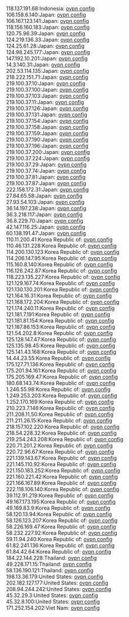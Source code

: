 118.137.191.68:Indonesia: [ovpn config](vpn/118_137_191_68.ovpn)  
106.158.6.140:Japan: [ovpn config](vpn/106_158_6_140.ovpn)  
106.167.123.141:Japan: [ovpn config](vpn/106_167_123_141.ovpn)  
118.156.160.183:Japan: [ovpn config](vpn/118_156_160_183.ovpn)  
120.75.96.39:Japan: [ovpn config](vpn/120_75_96_39.ovpn)  
124.219.136.33:Japan: [ovpn config](vpn/124_219_136_33.ovpn)  
124.25.61.28:Japan: [ovpn config](vpn/124_25_61_28.ovpn)  
124.98.245.177:Japan: [ovpn config](vpn/124_98_245_177.ovpn)  
147.192.10.201:Japan: [ovpn config](vpn/147_192_10_201.ovpn)  
14.3.140.31:Japan: [ovpn config](vpn/14_3_140_31.ovpn)  
202.53.114.135:Japan: [ovpn config](vpn/202_53_114_135.ovpn)  
218.222.151.71:Japan: [ovpn config](vpn/218_222_151_71.ovpn)  
219.100.37.10:Japan: [ovpn config](vpn/219_100_37_10.ovpn)  
219.100.37.100:Japan: [ovpn config](vpn/219_100_37_100.ovpn)  
219.100.37.103:Japan: [ovpn config](vpn/219_100_37_103.ovpn)  
219.100.37.11:Japan: [ovpn config](vpn/219_100_37_11.ovpn)  
219.100.37.126:Japan: [ovpn config](vpn/219_100_37_126.ovpn)  
219.100.37.131:Japan: [ovpn config](vpn/219_100_37_131.ovpn)  
219.100.37.154:Japan: [ovpn config](vpn/219_100_37_154.ovpn)  
219.100.37.158:Japan: [ovpn config](vpn/219_100_37_158.ovpn)  
219.100.37.159:Japan: [ovpn config](vpn/219_100_37_159.ovpn)  
219.100.37.190:Japan: [ovpn config](vpn/219_100_37_190.ovpn)  
219.100.37.196:Japan: [ovpn config](vpn/219_100_37_196.ovpn)  
219.100.37.200:Japan: [ovpn config](vpn/219_100_37_200.ovpn)  
219.100.37.224:Japan: [ovpn config](vpn/219_100_37_224.ovpn)  
219.100.37.29:Japan: [ovpn config](vpn/219_100_37_29.ovpn)  
219.100.37.74:Japan: [ovpn config](vpn/219_100_37_74.ovpn)  
219.100.37.81:Japan: [ovpn config](vpn/219_100_37_81.ovpn)  
219.100.37.87:Japan: [ovpn config](vpn/219_100_37_87.ovpn)  
222.158.172.31:Japan: [ovpn config](vpn/222_158_172_31.ovpn)  
27.84.65.58:Japan: [ovpn config](vpn/27_84_65_58.ovpn)  
27.93.54.103:Japan: [ovpn config](vpn/27_93_54_103.ovpn)  
36.14.197.238:Japan: [ovpn config](vpn/36_14_197_238.ovpn)  
36.3.218.117:Japan: [ovpn config](vpn/36_3_218_117.ovpn)  
36.8.229.70:Japan: [ovpn config](vpn/36_8_229_70.ovpn)  
42.147.116.25:Japan: [ovpn config](vpn/42_147_116_25.ovpn)  
60.138.191.47:Japan: [ovpn config](vpn/60_138_191_47.ovpn)  
110.11.200.41:Korea Republic of: [ovpn config](vpn/110_11_200_41.ovpn)  
110.46.131.228:Korea Republic of: [ovpn config](vpn/110_46_131_228.ovpn)  
114.200.130.123:Korea Republic of: [ovpn config](vpn/114_200_130_123.ovpn)  
114.206.147.95:Korea Republic of: [ovpn config](vpn/114_206_147_95.ovpn)  
115.160.8.140:Korea Republic of: [ovpn config](vpn/115_160_8_140.ovpn)  
116.126.242.87:Korea Republic of: [ovpn config](vpn/116_126_242_87.ovpn)  
118.223.135.227:Korea Republic of: [ovpn config](vpn/118_223_135_227.ovpn)  
121.129.167.74:Korea Republic of: [ovpn config](vpn/121_129_167_74.ovpn)  
121.130.130.201:Korea Republic of: [ovpn config](vpn/121_130_130_201.ovpn)  
121.164.16.31:Korea Republic of: [ovpn config](vpn/121_164_16_31.ovpn)  
121.168.172.204:Korea Republic of: [ovpn config](vpn/121_168_172_204.ovpn)  
121.174.240.11:Korea Republic of: [ovpn config](vpn/121_174_240_11.ovpn)  
121.181.7.191:Korea Republic of: [ovpn config](vpn/121_181_7_191.ovpn)  
121.181.81.154:Korea Republic of: [ovpn config](vpn/121_181_81_154.ovpn)  
121.187.86.153:Korea Republic of: [ovpn config](vpn/121_187_86_153.ovpn)  
121.54.202.8:Korea Republic of: [ovpn config](vpn/121_54_202_8.ovpn)  
125.128.147.47:Korea Republic of: [ovpn config](vpn/125_128_147_47.ovpn)  
125.135.98.45:Korea Republic of: [ovpn config](vpn/125_135_98_45.ovpn)  
125.141.43.168:Korea Republic of: [ovpn config](vpn/125_141_43_168.ovpn)  
14.44.23.55:Korea Republic of: [ovpn config](vpn/14_44_23_55.ovpn)  
175.127.71.136:Korea Republic of: [ovpn config](vpn/175_127_71_136.ovpn)  
175.201.94.161:Korea Republic of: [ovpn config](vpn/175_201_94_161.ovpn)  
175.205.169.47:Korea Republic of: [ovpn config](vpn/175_205_169_47.ovpn)  
180.68.143.74:Korea Republic of: [ovpn config](vpn/180_68_143_74.ovpn)  
1.246.55.98:Korea Republic of: [ovpn config](vpn/1_246_55_98.ovpn)  
1.249.253.203:Korea Republic of: [ovpn config](vpn/1_249_253_203.ovpn)  
1.252.170.169:Korea Republic of: [ovpn config](vpn/1_252_170_169.ovpn)  
210.223.7.146:Korea Republic of: [ovpn config](vpn/210_223_7_146.ovpn)  
211.208.11.50:Korea Republic of: [ovpn config](vpn/211_208_11_50.ovpn)  
211.211.26.15:Korea Republic of: [ovpn config](vpn/211_211_26_15.ovpn)  
218.157.102.220:Korea Republic of: [ovpn config](vpn/218_157_102_220.ovpn)  
218.54.228.32:Korea Republic of: [ovpn config](vpn/218_54_228_32.ovpn)  
219.254.243.208:Korea Republic of: [ovpn config](vpn/219_254_243_208.ovpn)  
220.71.201.2:Korea Republic of: [ovpn config](vpn/220_71_201_2.ovpn)  
220.72.96.67:Korea Republic of: [ovpn config](vpn/220_72_96_67.ovpn)  
221.139.143.67:Korea Republic of: [ovpn config](vpn/221_139_143_67.ovpn)  
221.145.110.92:Korea Republic of: [ovpn config](vpn/221_145_110_92.ovpn)  
221.150.183.252:Korea Republic of: [ovpn config](vpn/221_150_183_252.ovpn)  
221.160.221.42:Korea Republic of: [ovpn config](vpn/221_160_221_42.ovpn)  
221.166.167.89:Korea Republic of: [ovpn config](vpn/221_166_167_89.ovpn)  
222.118.106.140:Korea Republic of: [ovpn config](vpn/222_118_106_140.ovpn)  
39.112.91.219:Korea Republic of: [ovpn config](vpn/39_112_91_219.ovpn)  
49.167.173.195:Korea Republic of: [ovpn config](vpn/49_167_173_195.ovpn)  
49.169.83.9:Korea Republic of: [ovpn config](vpn/49_169_83_9.ovpn)  
58.120.13.94:Korea Republic of: [ovpn config](vpn/58_120_13_94.ovpn)  
58.126.123.207:Korea Republic of: [ovpn config](vpn/58_126_123_207.ovpn)  
58.226.169.47:Korea Republic of: [ovpn config](vpn/58_226_169_47.ovpn)  
58.232.227.92:Korea Republic of: [ovpn config](vpn/58_232_227_92.ovpn)  
59.11.94.240:Korea Republic of: [ovpn config](vpn/59_11_94_240.ovpn)  
61.82.241.136:Korea Republic of: [ovpn config](vpn/61_82_241_136.ovpn)  
61.84.42.64:Korea Republic of: [ovpn config](vpn/61_84_42_64.ovpn)  
184.22.144.228:Thailand: [ovpn config](vpn/184_22_144_228.ovpn)  
49.228.171.15:Thailand: [ovpn config](vpn/49_228_171_15.ovpn)  
58.136.190.121:Thailand: [ovpn config](vpn/58_136_190_121.ovpn)  
198.13.36.179:United States: [ovpn config](vpn/198_13_36_179.ovpn)  
202.182.127.177:United States: [ovpn config](vpn/202_182_127_177.ovpn)  
208.94.244.242:United States: [ovpn config](vpn/208_94_244_242.ovpn)  
45.32.29.3:United States: [ovpn config](vpn/45_32_29_3.ovpn)  
45.32.8.100:United States: [ovpn config](vpn/45_32_8_100.ovpn)  
171.252.154.202:Viet Nam: [ovpn config](vpn/171_252_154_202.ovpn)  

